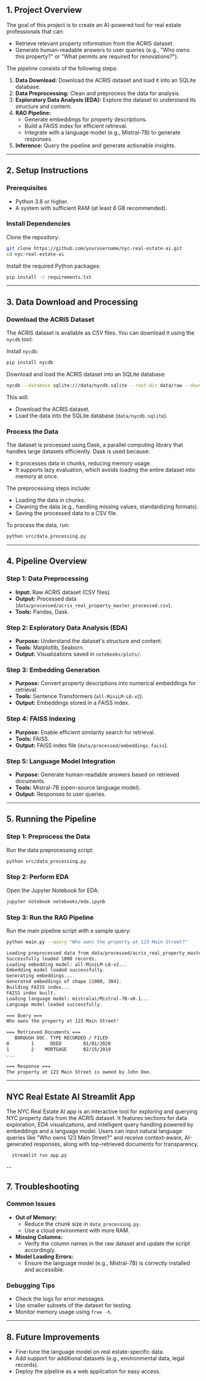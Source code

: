 ## 1. Project Overview
The goal of this project is to create an AI-powered tool for real estate professionals that can:

- Retrieve relevant property information from the ACRIS dataset.
- Generate human-readable answers to user queries (e.g., "Who owns this property?" or "What permits are required for renovations?").

The pipeline consists of the following steps:

1. **Data Download:** Download the ACRIS dataset and load it into an SQLite database.
2. **Data Preprocessing:** Clean and preprocess the data for analysis.
3. **Exploratory Data Analysis (EDA):** Explore the dataset to understand its structure and content.
4. **RAG Pipeline:**
   - Generate embeddings for property descriptions.
   - Build a FAISS index for efficient retrieval.
   - Integrate with a language model (e.g., Mistral-7B) to generate responses.
5. **Inference:** Query the pipeline and generate actionable insights.

---

## 2. Setup Instructions
### Prerequisites
- Python 3.8 or higher.
- A system with sufficient RAM (at least 8 GB recommended).

### Install Dependencies
Clone the repository:
```bash
git clone https://github.com/yourusername/nyc-real-estate-ai.git
cd nyc-real-estate-ai
```
Install the required Python packages:
```bash
pip install -r requirements.txt
```

---

## 3. Data Download and Processing
### Download the ACRIS Dataset
The ACRIS dataset is available as CSV files. You can download it using the `nycdb` tool:

Install `nycdb`:
```bash
pip install nycdb
```

Download and load the ACRIS dataset into an SQLite database:
```bash
nycdb --database sqlite:///data/nycdb.sqlite --root-dir data/raw --download acris --load acris
```
This will:
- Download the ACRIS dataset.
- Load the data into the SQLite database (`data/nycdb.sqlite`).

### Process the Data
The dataset is processed using Dask, a parallel computing library that handles large datasets efficiently. Dask is used because:
- It processes data in chunks, reducing memory usage.
- It supports lazy evaluation, which avoids loading the entire dataset into memory at once.

The preprocessing steps include:
- Loading the data in chunks.
- Cleaning the data (e.g., handling missing values, standardizing formats).
- Saving the processed data to a CSV file.

To process the data, run:
```bash
python src/data_processing.py
```

---

## 4. Pipeline Overview
### Step 1: Data Preprocessing
- **Input:** Raw ACRIS dataset (CSV files).
- **Output:** Processed data (`data/processed/acris_real_property_master_processed.csv`).
- **Tools:** Pandas, Dask.

### Step 2: Exploratory Data Analysis (EDA)
- **Purpose:** Understand the dataset's structure and content.
- **Tools:** Matplotlib, Seaborn.
- **Output:** Visualizations saved in `notebooks/plots/`.

### Step 3: Embedding Generation
- **Purpose:** Convert property descriptions into numerical embeddings for retrieval.
- **Tools:** Sentence Transformers (`all-MiniLM-L6-v2`).
- **Output:** Embeddings stored in a FAISS index.

### Step 4: FAISS Indexing
- **Purpose:** Enable efficient similarity search for retrieval.
- **Tools:** FAISS.
- **Output:** FAISS index file (`data/processed/embeddings.faiss`).

### Step 5: Language Model Integration
- **Purpose:** Generate human-readable answers based on retrieved documents.
- **Tools:** Mistral-7B (open-source language model).
- **Output:** Responses to user queries.



---

## 5. Running the Pipeline
### Step 1: Preprocess the Data
Run the data preprocessing script:
```bash
python src/data_processing.py
```

### Step 2: Perform EDA
Open the Jupyter Notebook for EDA:
```bash
jupyter notebook notebooks/eda.ipynb
```

### Step 3: Run the RAG Pipeline
Run the main pipeline script with a sample query:
```bash
python main.py --query "Who owns the property at 123 Main Street?"

Loading preprocessed data from data/processed/acris_real_property_master_processed.csv...
Successfully loaded 1000 records.
Loading embedding model: all-MiniLM-L6-v2...
Embedding model loaded successfully.
Generating embeddings...
Generated embeddings of shape (1000, 384).
Building FAISS index...
FAISS index built.
Loading language model: mistralai/Mistral-7B-v0.1...
Language model loaded successfully.

=== Query ===
Who owns the property at 123 Main Street?

=== Retrieved Documents ===
   BOROUGH DOC. TYPE RECORDED / FILED
0        1      DEED        01/01/2020
1        2    MORTGAGE      02/15/2019
...

=== Response ===
The property at 123 Main Street is owned by John Doe.

```

---

## NYC Real Estate AI Streamlit App
  The NYC Real Estate AI app is an interactive tool for exploring and querying NYC property data from the ACRIS dataset. It features sections for data exploration, EDA visualizations, and intelligent query handling powered by embeddings and a language model. Users can input natural language queries like "Who owns 123 Main Street?" and receive context-aware, AI-generated responses, along with top-retrieved documents for transparency.

```bash
  streamlit run app.py
``` 
--

## 7. Troubleshooting
### Common Issues
- **Out of Memory:**
  - Reduce the chunk size in `data_processing.py`.
  - Use a cloud environment with more RAM.
- **Missing Columns:**
  - Verify the column names in the raw dataset and update the script accordingly.
- **Model Loading Errors:**
  - Ensure the language model (e.g., Mistral-7B) is correctly installed and accessible.

### Debugging Tips
- Check the logs for error messages.
- Use smaller subsets of the dataset for testing.
- Monitor memory usage using `free -h`.

---

## 8. Future Improvements
- Fine-tune the language model on real estate-specific data.
- Add support for additional datasets (e.g., environmental data, legal records).
- Deploy the pipeline as a web application for easy access.
